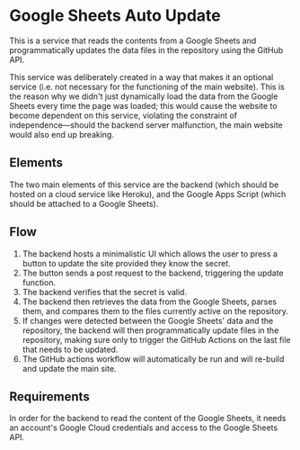 # Google Sheets Auto Update

This is a service that reads the contents from a Google Sheets and programmatically updates the data files in the repository using the GitHub API.

This service was deliberately created in a way that makes it an optional service (i.e. not necessary for the functioning of the main website). This is the reason why we didn't just dynamically load the data from the Google Sheets every time the page was loaded; this would cause the website to become dependent on this service, violating the constraint of independence—should the backend server malfunction, the main website would also end up breaking.

## Elements

The two main elements of this service are the backend (which should be hosted on a cloud service like Heroku), and the Google Apps Script (which should be attached to a Google Sheets).

## Flow

1. The backend hosts a minimalistic UI which allows the user to press a button to update the site provided they know the secret.
2. The button sends a post request to the backend, triggering the update function.
3. The backend verifies that the secret is valid.
4. The backend then retrieves the data from the Google Sheets, parses them, and compares them to the files currently active on the repository.
5. If changes were detected between the Google Sheets' data and the repository, the backend will then programmatically update files in the repository, making sure only to trigger the GitHub Actions on the last file that needs to be updated.
6. The GitHub actions workflow will automatically be run and will re-build and update the main site.

## Requirements

In order for the backend to read the content of the Google Sheets, it needs an account's Google Cloud credentials and access to the Google Sheets API.

